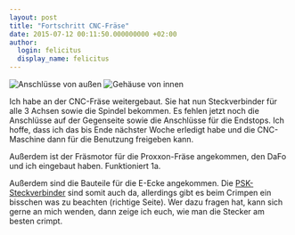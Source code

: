 ```yaml
---
layout: post
title: "Fortschritt CNC-Fräse"
date: 2015-07-12 00:11:50.000000000 +02:00
author:
  login: felicitus
  display_name: felicitus
---
```


![Anschlüsse von außen](/assets/uploads/2015/07/2015-07-12_cnc-fraese_1.jpg)
![Gehäuse von innen](/assets/uploads/2015/07/2015-07-12_cnc-fraese_2.jpg)

Ich habe an der CNC-Fräse weitergebaut. Sie hat nun Steckverbinder für alle 3 Achsen sowie die Spindel bekommen. Es fehlen jetzt noch die Anschlüsse auf der Gegenseite sowie die Anschlüsse für die Endstops. Ich hoffe, dass ich das bis Ende nächster Woche erledigt habe und die CNC-Maschine dann für die Benutzung freigeben kann.

Außerdem ist der Fräsmotor für die Proxxon-Fräse angekommen, den DaFo und ich eingebaut haben. Funktioniert 1a.

Außerdem sind die Bauteile für die E-Ecke angekommen. Die [PSK-Steckverbinder](http://www.reichelt.de/PSK-254-2W/3/index.html?ACTION=3&GROUPID=5216&ARTICLE=14857) sind somit auch da, allerdings gibt es beim Crimpen ein bisschen was zu beachten (richtige Seite). Wer dazu fragen hat, kann sich gerne an mich wenden, dann zeige ich euch, wie man die Stecker am besten crimpt.
